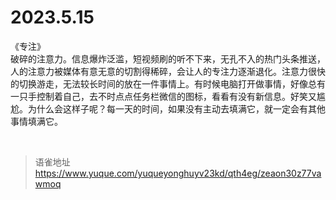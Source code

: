 # 2023.5.15
《专注》  
破碎的注意力。信息爆炸泛滥，短视频刷的听不下来，无孔不入的热门头条推送，人的注意力被媒体有意无意的切割得稀碎，会让人的专注力逐渐退化。注意力很快的切换游走，无法较长时间的放在一件事情上。有时候电脑打开做事情，好像总有一只手控制着自己，去不时点点任务栏微信的图标，看看有没有新信息。好笑又尴尬。为什么会这样子呢？每一天的时间，如果没有主动去填满它，就一定会有其他事情填满它。

<br>
  
> 语雀地址 https://www.yuque.com/yuqueyonghuyv23kd/qth4eg/zeaon30z77vawmoq